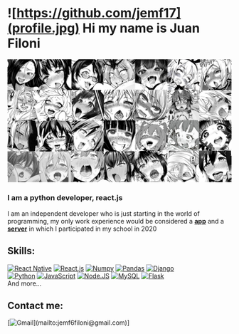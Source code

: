 # ![https://github.com/jemf17](profile.jpg) Hi my name is Juan Filoni

![this is the introduction of my portfolio](cover_page.jpg)

### I am a python developer, react.js

I am an independent developer who is just starting in the world of programming, my only work experience would be considered a [**app**](https://github.com/agusjaimez/VilladaAppG3-AppMobile)  and a [**server**](https://github.com/agusjaimez/VilladaAppG3-Server) in which I participated in my school in 2020

## Skills:
[![React Native](https://img.shields.io/badge/react_native-007396?style=for-the-badge&logo=react&logoColor=white&labelColor=101010)]()
[![React.js](https://img.shields.io/badge/react.js-007396?style=for-the-badge&logo=react&logoColor=white&labelColor=101010)]()
[![Numpy](https://img.shields.io/badge/numpy-007396?style=for-the-badge&logo=numpy&logoColor=white&labelColor=101010)]()
[![Pandas](https://img.shields.io/badge/pandas-007396?style=for-the-badge&logo=pandas&logoColor=white&labelColor=101010)]()
[![Django](https://img.shields.io/badge/Django-007396?style=for-the-badge&logo=django&logoColor=white&labelColor=101010)]()
</br>
[![Python](https://img.shields.io/badge/python-007396?style=for-the-badge&logo=python&logoColor=white&labelColor=101010)]()
[![JavaScript](https://img.shields.io/badge/JavaScript-F7DF1E?style=for-the-badge&logo=javascript&logoColor=white&labelColor=101010)]()
[![Node.JS](https://img.shields.io/badge/Node.JS-339933?style=for-the-badge&logo=node.js&logoColor=white&labelColor=101010)]()
[![MySQL](https://img.shields.io/badge/MySQL-4479A1?style=for-the-badge&logo=mysql&logoColor=white&labelColor=101010)]()
[![Flask](https://img.shields.io/badge/flask-007396?style=for-the-badge&logo=flask&logoColor=white&labelColor=101010)]()
</br>
And more...


## Contact me:

[![Gmail](https://img.shields.io/badge/jemf6filoni@gmail.com-my_personal_email_(slow_response)-D14836?style=for-the-badge&logo=gmail&logoColor=white&labelColor=101010)](mailto:jemf6filoni@gmail.com)]
<!--

**jemf17/jemf17** is a ✨ _special_ ✨ repository because its `README.md` (this file) appears on your GitHub profile.

Here are some ideas to get you started:

- 🔭 I’m currently working on ...
- 🌱 I’m currently learning ...
- 👯 I’m looking to collaborate on ...
- 🤔 I’m looking for help with ...
- 💬 Ask me about ...
- 📫 How to reach me: ...
- 😄 Pronouns: ...
- ⚡ Fun fact: ...
-->
